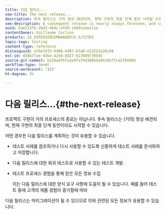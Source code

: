 ```yaml
---
title: 다음 릴리스...
seo-title: The next release...
description: 후속 릴리스는 거의 항상 예견되며, 현재 구현의 최종 단계 동안 시작할 수도 있습니다
seo-description: A subsequent release is nearly always foreseen, and can even start during the final stages of the current implementation
uuid: 6ae213fb-1bd3-464c-bfd0-14ddceaee11e
contentOwner: Guillaume Carlino
products: SG_EXPERIENCEMANAGER/6.5/SITES
topic-tags: testing
content-type: reference
discoiquuid: a7be7d33-9d06-4d07-b7a0-e23251e26cb8
exl-id: d38b77ae-93be-4258-8827-6178097395d5
source-git-commit: b220adf6fa3e9faf94389b9a9416b7fca2f89d9d
workflow-type: tm+mt
source-wordcount: '151'
ht-degree: 3%

---
```


# 다음 릴리스...{#the-next-release}

프로젝트 구현이 거의 프로세스의 종료는 아닙니다. 후속 릴리스는 (거의) 항상 예견되며, 현재 구현의 최종 단계 동안이라도 시작할 수 있습니다.

어떤 경우든 다음 릴리스를 계획하는 것이 유용할 수 있습니다.

* 테스트 사례를 참조하거나 다시 사용할 수 있도록 신중하게 테스트 사례를 문서화하고 저장합니다.
* 다음 릴리스에 대한 회귀 테스트로 사용할 수 있는 테스트 개발.
* 테스트 프로세스 경험을 통해 얻은 모든 정보 수집

   이는 다음 릴리스에 대한 양식 요구 사항에 도움이 될 수 있습니다. 예를 들어 테스트 중에 고객의 제품 경험이 증가함에 따라

다음 릴리스는 마이그레이션이 될 수 있으므로 이와 관련된 모든 정보가 유용할 수 있습니다.
